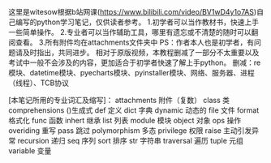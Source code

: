 这里是witesow根据b站网课(https://www.bilibili.com/video/BV1wD4y1o7AS)自己编写的python学习笔记，仅供读者参考。
1.初学者可以当作教材书，快速上手一些简单操作。
2.专业者可以当作辅助工具，哪里有遗忘或不清楚的随时可以翻阅查看。
3.所有附件均在attachments文件夹中
PS：作者本人也是初学者，有问题请及时指出，共同进步。
    相对于原版视频，本教程删减了一部分不太重要以及考试中一般不会涉及的内容，更加适合于初学者快速了解上手python。
    删减：re模块、datetime模块、pyecharts模块、pyinstaller模块、网络、服务器、进程（线程）、TCB协议

[本笔记所用的专业词汇及缩写]：
attachments 附件（复数）
class 类
comprehensions ()生成式
def 定义
dict 字典
dynamic 动态的
file 文件
format 格式化
func 函数
inhert 继承
list 列表
module 模块
object 对象
ops 操作
overiding 重写
pass 跳过
polymorphism 多态
privilege 权限
raise 主动引发异常
recursion 递归
seq 序列
sort 排序
str 字符串
traversal 遍历
tuple 元组
variable 变量
